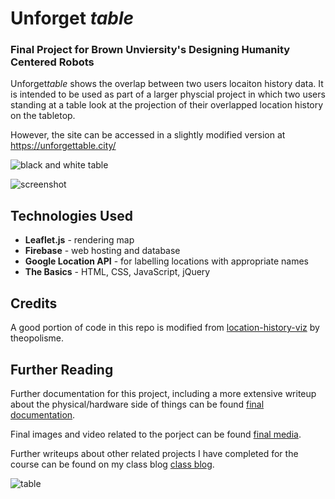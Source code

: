 # Unforget *table*
### Final Project for Brown Unviersity's Designing Humanity Centered Robots

Unforget*table* shows the overlap between two users locaiton history data. It is intended to be used as part of a larger physcial project in which two users standing at a table look at the projection of their overlapped location history on the tabletop. 

However, the site can be accessed in a slightly modified version at https://unforgettable.city/ 

![black and white table](http://68.media.tumblr.com/d375ee6707d366080a53ed5f2742b90e/tumblr_inline_oi6m5wJY831qbed5b_500.jpg)

![screenshot](http://68.media.tumblr.com/764d96939cc6710dbb2197ed74899f45/tumblr_inline_oi5m7hAadJ1qbed5b_500.png)

## Technologies Used

+ **Leaflet.js** - rendering map
+ **Firebase** - web hosting and database
+ **Google Location API** - for labelling locations with appropriate names
+ **The Basics** - HTML, CSS, JavaScript, jQuery

## Credits

A good portion of code in this repo is modified from [location-history-viz](https://github.com/theopolisme/location-history-visualizer "location-history-visualizer") by theopolisme.

## Further Reading
Further documentation for this project, including a more extensive writeup about the physical/hardware side of things can be found [final documentation](http://albertarobots.tumblr.com/post/154447086408/unforgettable-final-project-documentation "here").

Final images and video related to the porject can be found [final media](http://albertarobots.tumblr.com/post/154466951113/unforgettable-final-project-documentation "here").

Further writeups about other related projects I have completed for the course can be found on my class blog [class blog](http://albertarobots.tumblr.com/ "here").

![table](http://68.media.tumblr.com/ec6499b215a9141b528709fd9512337d/tumblr_inline_oi6m5uEozP1qbed5b_500.jpg)